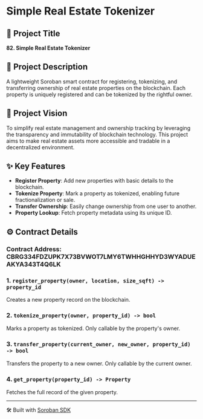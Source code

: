 # Simple Real Estate Tokenizer

## 📌 Project Title
**82. Simple Real Estate Tokenizer**

## 📖 Project Description
A lightweight Soroban smart contract for registering, tokenizing, and transferring ownership of real estate properties on the blockchain. Each property is uniquely registered and can be tokenized by the rightful owner.

## 🌟 Project Vision
To simplify real estate management and ownership tracking by leveraging the transparency and immutability of blockchain technology. This project aims to make real estate assets more accessible and tradable in a decentralized environment.

## ✨ Key Features
- **Register Property**: Add new properties with basic details to the blockchain.
- **Tokenize Property**: Mark a property as tokenized, enabling future fractionalization or sale.
- **Transfer Ownership**: Easily change ownership from one user to another.
- **Property Lookup**: Fetch property metadata using its unique ID.

## ⚙️ Contract Details

### Contract Address: CBRG334FDZUPK7X73BVWOT7LMY6TWHHGHHYD3WYADUEAKYA343T4Q6LK

### 1. `register_property(owner, location, size_sqft) -> property_id`
Creates a new property record on the blockchain.

### 2. `tokenize_property(owner, property_id) -> bool`
Marks a property as tokenized. Only callable by the property's owner.

### 3. `transfer_property(current_owner, new_owner, property_id) -> bool`
Transfers the property to a new owner. Only callable by the current owner.

### 4. `get_property(property_id) -> Property`
Fetches the full record of the given property.

---

🛠 Built with [Soroban SDK](https://soroban.stellar.org/docs)

